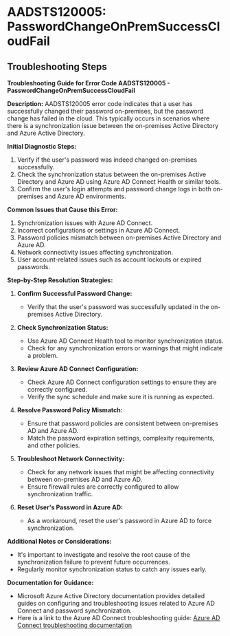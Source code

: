 
# AADSTS120005: PasswordChangeOnPremSuccessCloudFail


## Troubleshooting Steps
**Troubleshooting Guide for Error Code AADSTS120005 - PasswordChangeOnPremSuccessCloudFail**

**Description:**
AADSTS120005 error code indicates that a user has successfully changed their password on-premises, but the password change has failed in the cloud. This typically occurs in scenarios where there is a synchronization issue between the on-premises Active Directory and Azure Active Directory.

**Initial Diagnostic Steps:**
1. Verify if the user's password was indeed changed on-premises successfully.
2. Check the synchronization status between the on-premises Active Directory and Azure AD using Azure AD Connect Health or similar tools.
3. Confirm the user's login attempts and password change logs in both on-premises and Azure AD environments.

**Common Issues that Cause this Error:**
1. Synchronization issues with Azure AD Connect.
2. Incorrect configurations or settings in Azure AD Connect.
3. Password policies mismatch between on-premises Active Directory and Azure AD.
4. Network connectivity issues affecting synchronization.
5. User account-related issues such as account lockouts or expired passwords.

**Step-by-Step Resolution Strategies:**
1. **Confirm Successful Password Change:**
    - Verify that the user's password was successfully updated in the on-premises Active Directory.

2. **Check Synchronization Status:**
    - Use Azure AD Connect Health tool to monitor synchronization status.
    - Check for any synchronization errors or warnings that might indicate a problem.

3. **Review Azure AD Connect Configuration:**
    - Check Azure AD Connect configuration settings to ensure they are correctly configured.
    - Verify the sync schedule and make sure it is running as expected.

4. **Resolve Password Policy Mismatch:**
    - Ensure that password policies are consistent between on-premises AD and Azure AD.
    - Match the password expiration settings, complexity requirements, and other policies.

5. **Troubleshoot Network Connectivity:**
    - Check for any network issues that might be affecting connectivity between on-premises AD and Azure AD.
    - Ensure firewall rules are correctly configured to allow synchronization traffic.

6. **Reset User's Password in Azure AD:**
    - As a workaround, reset the user's password in Azure AD to force synchronization.

**Additional Notes or Considerations:**
- It's important to investigate and resolve the root cause of the synchronization failure to prevent future occurrences.
- Regularly monitor synchronization status to catch any issues early.

**Documentation for Guidance:**
- Microsoft Azure Active Directory documentation provides detailed guides on configuring and troubleshooting issues related to Azure AD Connect and password synchronization.
- Here is a link to the Azure AD Connect troubleshooting guide: [Azure AD Connect troubleshooting documentation](https://docs.microsoft.com/en-us/azure/active-directory/hybrid/tshoot-connect-sync-errors)